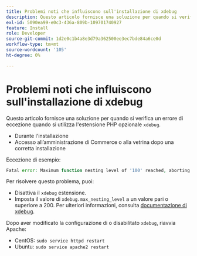 ```yaml
---
title: Problemi noti che influiscono sull'installazione di xdebug
description: Questo articolo fornisce una soluzione per quando si verifica un errore di eccezione quando si utilizza l’estensione PHP opzionale "xdebug".
exl-id: 5090ea99-e0c3-436a-809b-109701740927
feature: Install
role: Developer
source-git-commit: 1d2e0c1b4a8e3d79a362500ee3ec7bde84a6ce0d
workflow-type: tm+mt
source-wordcount: '105'
ht-degree: 0%

---
```


# Problemi noti che influiscono sull&#39;installazione di xdebug

Questo articolo fornisce una soluzione per quando si verifica un errore di eccezione quando si utilizza l&#39;estensione PHP opzionale `xdebug`.

* Durante l&#39;installazione
* Accesso all’amministrazione di Commerce o alla vetrina dopo una corretta installazione

Eccezione di esempio:

```php
Fatal error: Maximum function nesting level of '100' reached, aborting!
```

Per risolvere questo problema, puoi:

* Disattiva il `xdebug` estensione.
* Imposta il valore di `xdebug.max_nesting_level` a un valore pari o superiore a 200. Per ulteriori informazioni, consulta [documentazione di xdebug](http://xdebug.org/docs/basic#max_nesting_level).

Dopo aver modificato la configurazione di o disabilitato `xdebug`, riavvia Apache:

* CentOS: `sudo service httpd restart`
* Ubuntu: `sudo service apache2 restart`

